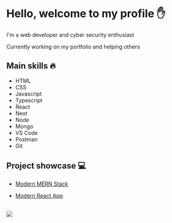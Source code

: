 # Hello, welcome to my profile ✋

I'm a web developer and cyber security enthusiast

Currently working on my portfolio and helping others

## Main skills 🔥
* HTML
* CSS
* Javascript
* Typescript
* React
* Next
* Node
* Mongo
* VS Code
* Postman
* Git

## Project showcase 💻

- [Modern MERN Stack](https://github.com/pakavi/modern-mern-stack)

- [Modern React App](https://github.com/pakavi/modern-react-app)

<br />

<img src = "https://github-readme-stats.vercel.app/api/top-langs/?username=pakavi&layout=dev">
